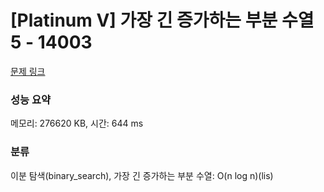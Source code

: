 # [Platinum V] 가장 긴 증가하는 부분 수열 5 - 14003 

[문제 링크](https://www.acmicpc.net/problem/14003) 

### 성능 요약

메모리: 276620 KB, 시간: 644 ms

### 분류

이분 탐색(binary_search), 가장 긴 증가하는 부분 수열: O(n log n)(lis)

